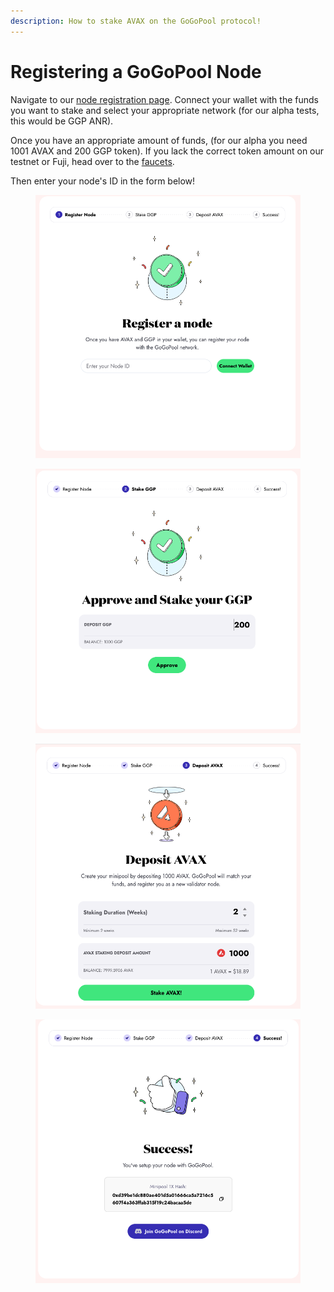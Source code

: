 ```yaml
---
description: How to stake AVAX on the GoGoPool protocol!
---
```


# Registering a GoGoPool Node

Navigate to our [node registration page](https://app.gogopool.com/nodeOperator). Connect your wallet with the funds you want to stake and select your appropriate network (for our alpha tests, this would be GGP ANR).

Once you have an appropriate amount of funds, (for our alpha you need 1001 AVAX and 200 GGP token). If you lack the correct token amount on our testnet or Fuji, head over to the [faucets](../liquid-staking.md#adding-funds-on-testnets).

Then enter your node's ID in the form below!

<figure><img src="../../../.gitbook/assets/image.png" alt=""><figcaption></figcaption></figure>

<figure><img src="../../../.gitbook/assets/image (3).png" alt=""><figcaption></figcaption></figure>

<figure><img src="../../../.gitbook/assets/image (7).png" alt=""><figcaption></figcaption></figure>

<figure><img src="../../../.gitbook/assets/image (5).png" alt=""><figcaption></figcaption></figure>
